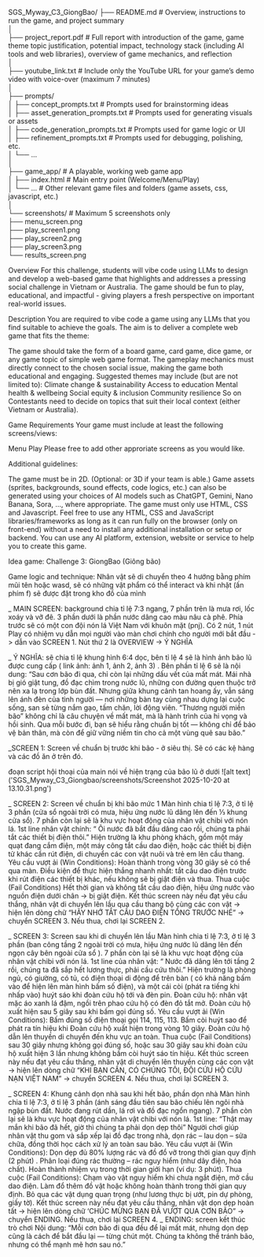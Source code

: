 SGS_Myway_C3_GiongBao/
├── README.md # Overview, instructions to run the game, and project summary  
│  
├── project_report.pdf # Full report with introduction of the game, game theme topic justification, potential impact, technology stack (including AI tools and web libraries), overview of game mechanics, and reflection  
│  
├── youtube_link.txt # Include only the YouTube URL for your game’s demo video with voice-over (maximum 7 minutes)  
│  
├── prompts/  
│ ├── concept_prompts.txt # Prompts used for brainstorming ideas  
│ ├── asset_generation_prompts.txt # Prompts used for generating visuals or assets  
│ ├── code_generation_prompts.txt # Prompts used for game logic or UI  
│ ├── refinement_prompts.txt # Prompts used for debugging, polishing, etc.  
│ └── ...  
│  
├── game_app/ # A playable, working web game app  
│ ├── index.html # Main entry point (Welcome/Menu/Play)  
│ └── ... # Other relevant game files and folders (game assets, css, javascript, etc.)  
│  
└── screenshots/ # Maximum 5 screenshots only  
 ├── menu_screen.png  
 ├── play_screen1.png  
 ├── play_screen2.png  
 ├── play_screen3.png  
 └── results_screen.png

Overview
For this challenge, students will vibe code using LLMs to design and develop a web-based game that highlights and addresses a pressing social challenge in Vietnam or Australia. The game should be fun to play, educational, and impactful - giving players a fresh perspective on important real-world issues.

Description
You are required to vibe code a game using any LLMs that you find suitable to achieve the goals. The aim is to deliver a complete web game that fits the theme:

The game should take the form of a board game, card game, dice game, or any game topic of simple web game format.
The gameplay mechanics must directly connect to the chosen social issue, making the game both educational and engaging.
Suggested themes may include (but are not limited to):
Climate change & sustainability
Access to education
Mental health & wellbeing
Social equity & inclusion
Community resilience
So on
Contestants need to decide on topics that suit their local context (either Vietnam or Australia).

Game Requirements
Your game must include at least the following screens/views:

Menu
Play
Please free to add other approriate screens as you would like.

Additional guidelines:

The game must be in 2D. (Optional: or 3D if your team is able.)
Game assets (sprites, backgrounds, sound effects, code logics, etc.) can also be generated using your choices of AI models such as ChatGPT, Gemini, Nano Banana, Sora, …, where appropriate.
The game must only use HTML, CSS and Javascript. Feel free to use any HTML, CSS and JavaScript libraries/frameworks as long as it can run fully on the browser (only on front-end) without a need to install any additional installation or setup or backend.
You can use any AI platform, extension, website or service to help you to create this game.

Idea game:
Challenge 3: GiongBao (Giông bão)

Game logic and technique: Nhân vật sẽ di chuyển theo 4 hướng bằng phím mũi tên hoặc wasd, sẽ có những vật phẩm có thể interact và khi nhặt (ấn phím f) sẽ được đặt trong kho đồ của mình

\_ MAIN SCREEN: background chia tỉ lệ 7:3 ngang, 7 phần trên là mưa rơi, lốc xoáy và vỡ đê. 3 phần dưới là phần nước dâng cao màu nâu cà phê. Phía trước sẽ có một con đội nón lá Việt Nam với khuôn mặt (pnj). Có 2 nút, 1 nút Play có nhiệm vụ dẫn mọi người vào màn chơi chính cho người mới bắt đầu -> dẫn vào SCREEN 1. Nút thứ 2 là OVERVIEW -> Ý NGHĨA

\_ Ý NGHĨA: sẽ chia tỉ lệ khung hình 6:4 dọc, bên tỉ lệ 4 sẽ là hình ảnh bão lũ được cung cấp ( link ảnh: ảnh 1, ảnh 2, ảnh 3) . Bên phần tỉ lệ 6 sẽ là nội dung:
“Sau cơn bão đi qua, chỉ còn lại những dấu vết của mất mát.
Mái nhà bị gió giật tung, đồ đạc chìm trong nước lũ, những con đường quen thuộc trở nên xa lạ trong lớp bùn đất. Nhưng giữa khung cảnh tan hoang ấy, vẫn sáng lên ánh đèn của tình người — nơi những bàn tay cùng nhau dựng lại cuộc sống, san sẻ từng nắm gạo, tấm chăn, lời động viên.
“Thương người miền bão” không chỉ là câu chuyện về mất mát, mà là hành trình của hi vọng và hồi sinh.
Qua mỗi bước đi, bạn sẽ hiểu rằng chuẩn bị tốt — không chỉ để bảo vệ bản thân, mà còn để giữ vững niềm tin cho cả một vùng quê sau bão.”

\_SCREEN 1: Screen về chuẩn bị trước khi bão - ở siêu thị. Sẽ có các kệ hàng và các đồ ăn ở trên đó.

đoạn script hội thoại của main nói về hiện trạng của bão lũ ở dưới
![alt text]('SGS_Myway_C3_Giongbao/screenshots/Screenshot 2025-10-20 at 13.10.31.png')

\_ SCREEN 2: Screen về chuẩn bị khi bão mức 1
Màn hình chia tỉ lệ 7:3, ở tỉ lệ 3 phần (cửa sổ ngoài trời có mưa, hiệu ứng nước lũ dâng lên đến ⅓ khung cửa sổ). 7 phần còn lại sẽ là khu vực hoạt động của nhân vật chibi với nón lá.
1st line nhân vật chính: “ Ôi nước đã bắt đầu dâng cao rồi, chúng ta phải tắt các thiết bị điện thôi.”
Hiện trường là khu phòng khách, gồm một máy quạt đang cắm điện, một máy công tắt cầu dao điện, hoặc các thiết bị điện tử khác cần rút điện, di chuyển các con vật nuôi và trẻ em lên cầu thang.
Yêu cầu vượt ải (Win Conditions): Hoàn thành trong vòng 30 giây sẽ có thể qua màn. Điều kiện để thực hiện thắng nhanh nhất: tắt cầu dao điện trước khi rút điện các thiết bị khác, nếu không sẽ bị giật điện và thua.
Thua cuộc (Fail Conditions) Hết thời gian và không tắt cầu dao điện, hiệu ứng nước vào nguồn điện dưới chân -> bị giật điện.
Kết thúc screen này nếu đạt yêu cầu thắng, nhân vật di chuyển lên lầu qua cầu thang bộ cùng các con vật -> hiện lên dòng chữ “HÃY NHỚ TẮT CẦU DAO ĐIỆN TỔNG TRƯỚC NHÉ” -> chuyển SCREEN 3. Nếu thua, chơi lại SCREEN 2.

\_ SCREEN 3: Screen sau khi di chuyển lên lầu
Màn hình chia tỉ lệ 7:3, ở tỉ lệ 3 phần (ban công tầng 2 ngoài trời có mưa, hiệu ứng nước lũ dâng lên đến ngọn cây bên ngoài cửa sổ ). 7 phần còn lại sẽ là khu vực hoạt động của nhân vật chibi với nón lá.
1st line của nhân vật: “ Nước đã dâng lên tới tầng 2 rồi, chúng ta đã sắp hết lương thực, phải cầu cứu thôi.”
Hiện trường là phòng ngủ, có giường, có tủ, có điện thoại di động để trên bàn ( có khả năng bấm vào để hiện lên màn hình bấm số điện), và một cái còi (phát ra tiếng khi nhấp vào) huýt sáo khi đoàn cứu hộ tới và đèn pin.
Đoàn cứu hộ: nhân vật mặc áo xanh lá đậm, ngồi trên phao cứu hộ có đèn đỏ tắt mở. Đoàn cứu hộ xuất hiện sau 5 giây sau khi bấm gọi đúng số.
Yêu cầu vượt ải (Win Conditions): Bấm đúng số điện thoại gọi 114, 115, 113. Bấm còi huýt sao để phát ra tín hiệu khi Đoàn cứu hộ xuất hiện trong vòng 10 giây. Đoàn cứu hộ dẫn lên thuyền di chuyển đến khu vực an toàn.
Thua cuộc (Fail Conditions) sau 30 giây nhưng không gọi đúng số, hoặc sau 30 giây sau khi đoàn cứu hộ xuất hiện 3 lần nhưng không bấm còi huýt sáo tín hiệu.
Kết thúc screen này nếu đạt yêu cầu thắng, nhân vật di chuyển lên thuyền cùng các con vật -> hiện lên dòng chữ “KHI BẠN CẦN, CÓ CHÚNG TÔI, ĐỘI CỨU HỘ CỨU NẠN VIỆT NAM” -> chuyển SCREEN 4. Nếu thua, chơi lại SCREEN 3.

_ SCREEN 4: Khung cảnh dọn nhà sau khi hết bão, phần dọn nhà
Màn hình chia tỉ lệ 7:3, ở tỉ lệ 3 phần (ánh sáng đầu tiên sau bão chiếu lên ngôi nhà ngập bùn đất. Nước đang rút dần, lá rơi và đồ đạc ngổn ngang). 7 phần còn lại sẽ là khu vực hoạt động của nhân vật chibi với nón lá.
1st line: “Thật may mắn khi bão đã hết, giờ thì chúng ta phải dọn dẹp thôi”
Người chơi giúp nhân vật thu gom và sắp xếp lại đồ đạc trong nhà, dọn rác – lau dọn – sửa chữa, đồng thời học cách xử lý an toàn sau bão.
Yêu cầu vượt ải (Win Conditions): Dọn dẹp đủ 80% lượng rác và đồ đổ vỡ trong thời gian quy định (2 phút) . Phân loại đúng rác thường – rác nguy hiểm (như dây điện, hóa chất). Hoàn thành nhiệm vụ trong thời gian giới hạn (ví dụ: 3 phút).
Thua cuộc (Fail Conditions): Chạm vào vật nguy hiểm khi chưa ngắt điện, mở cầu dao điện. Làm đổ thêm đồ vật hoặc không hoàn thành trong thời gian quy định. Bỏ qua các vật dụng quan trọng (như lương thực bị ướt, pin dự phòng, giấy tờ).
Kết thúc screen này nếu đạt yêu cầu thắng, nhân vật dọn dẹp hoàn tất -> hiện lên dòng chữ ‘CHÚC MỪNG BẠN ĐÃ VƯỢT QUA CƠN BÃO” -> chuyển ENDING. Nếu thua, chơi lại SCREEN 4.
_ ENDING: screen kết thúc trò chơi
Nội dung:
“Mỗi cơn bão đi qua đều để lại mất mát, nhưng dọn dẹp cũng là cách để bắt đầu lại — từng chút một.
Chúng ta không thể tránh bão, nhưng có thể mạnh mẽ hơn sau nó.”
